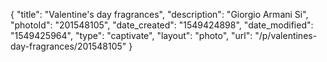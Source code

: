 {
    "title": "Valentine's day fragrances",
    "description": "Giorgio Armani Si",
    "photoId": "201548105",
    "date_created": "1549424898",
    "date_modified": "1549425964",
    "type": "captivate",
    "layout": "photo",
    "url": "\/p\/valentines-day-fragrances\/201548105"
}